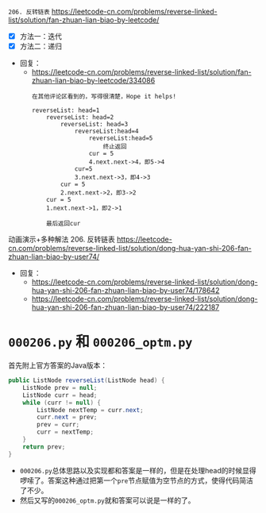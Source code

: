 
`206. 反转链表` https://leetcode-cn.com/problems/reverse-linked-list/solution/fan-zhuan-lian-biao-by-leetcode/
- [x] 方法一：迭代
- [x] 方法二：递归
- 回复：
  * https://leetcode-cn.com/problems/reverse-linked-list/solution/fan-zhuan-lian-biao-by-leetcode/334086
    ```console
    在其他评论区看到的，写得很清楚，Hope it helps!

    reverseList: head=1
        reverseList: head=2
            reverseList: head=3
                reverseList:head=4
                    reverseList:head=5 
                        终止返回
                    cur = 5
                    4.next.next->4，即5->4
                cur=5
                3.next.next->3，即4->3
            cur = 5
            2.next.next->2，即3->2
        cur = 5
        1.next.next->1，即2->1

        最后返回cur
    ```

动画演示+多种解法 206. 反转链表 https://leetcode-cn.com/problems/reverse-linked-list/solution/dong-hua-yan-shi-206-fan-zhuan-lian-biao-by-user74/
- 回复：
  * https://leetcode-cn.com/problems/reverse-linked-list/solution/dong-hua-yan-shi-206-fan-zhuan-lian-biao-by-user74/178642
  * https://leetcode-cn.com/problems/reverse-linked-list/solution/dong-hua-yan-shi-206-fan-zhuan-lian-biao-by-user74/222187

# `000206.py` 和 `000206_optm.py`

首先附上官方答案的Java版本：
```java
public ListNode reverseList(ListNode head) {
    ListNode prev = null;
    ListNode curr = head;
    while (curr != null) {
        ListNode nextTemp = curr.next;
        curr.next = prev;
        prev = curr;
        curr = nextTemp;
    }
    return prev;
}
```

- `000206.py`总体思路以及实现都和答案是一样的，但是在处理head的时候显得啰嗦了。答案这种通过把第一个`pre`节点赋值为空节点的方式，使得代码简洁了不少。
- 然后又写的`000206_optm.py`就和答案可以说是一样的了。
